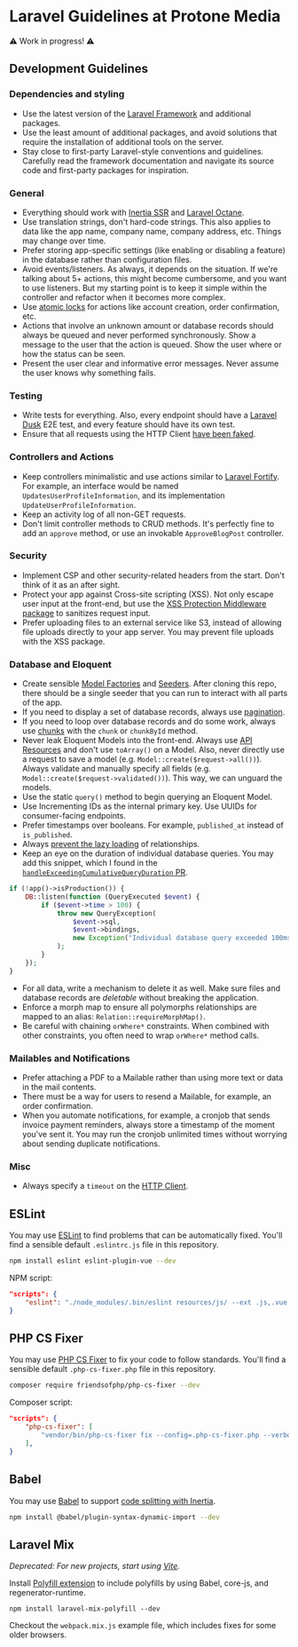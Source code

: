 # Laravel Guidelines at Protone Media

⚠️ Work in progress! ⚠️

## Development Guidelines

### Dependencies and styling

* Use the latest version of the [Laravel Framework](https://laravel.com/docs/9.x) and additional packages.
* Use the least amount of additional packages, and avoid solutions that require the installation of additional tools on the server.
* Stay close to first-party Laravel-style conventions and guidelines. Carefully read the framework documentation and navigate its source code and first-party packages for inspiration.

### General

* Everything should work with [Inertia SSR](https://inertiajs.com/server-side-rendering) and [Laravel Octane](https://laravel.com/docs/9.x/octane).
* Use translation strings, don't hard-code strings. This also applies to data like the app name, company name, company address, etc. Things may change over time.
* Prefer storing app-specific settings (like enabling or disabling a feature) in the database rather than configuration files.
* Avoid events/listeners. As always, it depends on the situation. If we're talking about 5+ actions, this might become cumbersome, and you want to use listeners. But my starting point is to keep it simple within the controller and refactor when it becomes more complex.
* Use [atomic locks](https://laravel.com/docs/9.x/cache#atomic-locks) for actions like account creation, order confirmation, etc.
* Actions that involve an unknown amount or database records should always be queued and never performed synchronously. Show a message to the user that the action is queued. Show the user where or how the status can be seen.
* Present the user clear and informative error messages. Never assume the user knows why something fails.

### Testing

* Write tests for everything. Also, every endpoint should have a [Laravel Dusk](https://laravel.com/docs/9.x/dusk) E2E test, and every feature should have its own test.
* Ensure that all requests using the HTTP Client [have been faked](https://laravel.com/docs/9.x/http-client#preventing-stray-requests).

### Controllers and Actions

* Keep controllers minimalistic and use actions similar to [Laravel Fortify](https://laravel.com/docs/9.x/fortify). For example, an interface would be named `UpdatesUserProfileInformation`, and its implementation `UpdateUserProfileInformation`.
* Keep an activity log of all non-GET requests.
* Don't limit controller methods to CRUD methods. It's perfectly fine to add an `approve` method, or use an invokable `ApproveBlogPost` controller.

### Security

* Implement CSP and other security-related headers from the start. Don't think of it as an after sight.
* Protect your app against Cross-site scripting (XSS). Not only escape user input at the front-end, but use the [XSS Protection Middleware package](https://github.com/protonemedia/laravel-xss-protection) to sanitizes request input.
* Prefer uploading files to an external service like S3, instead of allowing file uploads directly to your app server. You may prevent file uploads with the XSS package.

### Database and Eloquent

* Create sensible [Model Factories](https://laravel.com/docs/9.x/database-testing#defining-model-factories) and [Seeders](https://laravel.com/docs/9.x/database-testing#running-seeders). After cloning this repo, there should be a single seeder that you can run to interact with all parts of the app.
* If you need to display a set of database records, always use [pagination](https://laravel.com/docs/9.x/pagination).
* If you need to loop over database records and do some work, always use [chunks](https://laravel.com/docs/9.x/queries#chunking-results) with the `chunk` or `chunkById` method.
* Never leak Eloquent Models into the front-end. Always use [API Resources](https://laravel.com/docs/9.x/eloquent-resources) and don't use `toArray()` on a Model. Also, never directly use a request to save a model (e.g. `Model::create($request->all())`). Always validate and manually specify all fields  (e.g. `Model::create($request->validated())`). This way, we can unguard the models.
* Use the static `query()` method to begin querying an Eloquent Model.
* Use Incrementing IDs as the internal primary key. Use UUIDs for consumer-facing endpoints.
* Prefer timestamps over booleans. For example, `published_at` instead of `is_published`.
* Always [prevent the lazy loading](https://laravel.com/docs/9.x/eloquent-relationships#preventing-lazy-loading) of relationships.
* Keep an eye on the duration of individual database queries. You may add this snippet, which I found in the [`handleExceedingCumulativeQueryDuration` PR](https://github.com/laravel/framework/pull/42744#issue-1267053567).

```php
if (!app()->isProduction()) {
    DB::listen(function (QueryExecuted $event) {
        if ($event->time > 100) {
            throw new QueryException(
                $event->sql,
                $event->bindings,
                new Exception("Individual database query exceeded 100ms.")
            );
        }
    });
}
```

* For all data, write a mechanism to delete it as well. Make sure files and database records are *deletable* without breaking the application.
* Enforce a morph map to ensure all polymorphs relationships are mapped to an alias: `Relation::requireMorphMap()`.
* Be careful with chaining `orWhere*` constraints. When combined with other constraints, you often need to wrap `orWhere*` method calls.

### Mailables and Notifications

* Prefer attaching a PDF to a Mailable rather than using more text or data in the mail contents.
* There must be a way for users to resend a Mailable, for example, an order confirmation.
* When you automate notifications, for example, a cronjob that sends invoice payment reminders, always store a timestamp of the moment you've sent it. You may run the cronjob unlimited times without worrying about sending duplicate notifications.

### Misc

* Always specify a `timeout` on the [HTTP Client](https://laravel.com/docs/9.x/http-client#timeout).

## ESLint

You may use [ESLint](https://eslint.org) to find problems that can be automatically fixed. You'll find a sensible default `.eslintrc.js` file in this repository.

```bash
npm install eslint eslint-plugin-vue --dev
```

NPM script:

```json
"scripts": {
    "eslint": "./node_modules/.bin/eslint resources/js/ --ext .js,.vue --fix"
}
```

## PHP CS Fixer

You may use [PHP CS Fixer](https://github.com/FriendsOfPHP/PHP-CS-Fixer) to fix your code to follow standards. You'll find a sensible default `.php-cs-fixer.php` file in this repository.

```bash
composer require friendsofphp/php-cs-fixer --dev
```

Composer script:

```json
"scripts": {
    "php-cs-fixer": [
        "vendor/bin/php-cs-fixer fix --config=.php-cs-fixer.php --verbose"
    ],
}
```

## Babel

You may use [Babel](https://babeljs.io/docs/en/babel-plugin-syntax-dynamic-import) to support [code splitting with Inertia](https://inertiajs.com/client-side-setup#code-splitting).

```bash
npm install @babel/plugin-syntax-dynamic-import --dev
```

## Laravel Mix

*Deprecated: For new projects, start using [Vite](https://github.com/laravel/vite-plugin).*

Install [Polyfill extension](https://laravel-mix.com/extensions/polyfill) to include polyfills by using Babel, core-js, and regenerator-runtime.

```
npm install laravel-mix-polyfill --dev
```

Checkout the `webpack.mix.js` example file, which includes fixes for some older browsers.